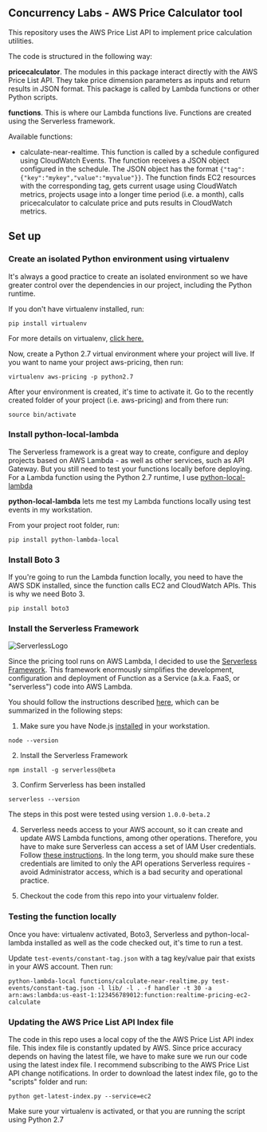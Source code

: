 

## Concurrency Labs - AWS Price Calculator tool

This repository uses the AWS Price List API to implement price calculation utilities.


The code is structured in the following way:

**pricecalculator**. The modules in this package interact directly with the AWS Price List API.
They take price dimension parameters as inputs and return results in JSON format. This package
is called by Lambda functions or other Python scripts.

**functions**. This is where our Lambda functions live. Functions are created using the Serverless framework.

Available functions:

* calculate-near-realtime. This function is called by a schedule configured using CloudWatch Events. 
The function receives a JSON object configured in the schedule. The JSON object has the format ```{"tag":{"key":"mykey","value":"myvalue"}}```.
The function finds EC2 resources with the corresponding tag, gets current usage using CloudWatch metrics,
projects usage into a longer time period (i.e. a month), calls pricecalculator to calculate price 
and puts results in CloudWatch metrics.


## Set up


### Create an isolated Python environment using virtualenv

It's always a good practice to create an isolated environment so we have greater control over
the dependencies in our project, including the Python runtime.

If you don't have virtualenv installed, run:

```
pip install virtualenv
```

For more details on virtualenv, <a href="https://virtualenv.pypa.io/en/stable/installation/" target="new">click here.</a>

Now, create a Python 2.7 virtual environment where your project will live. If you want to name your project
aws-pricing, then run:

```
virtualenv aws-pricing -p python2.7
```

After your environment is created, it's time to activate it. Go to the recently created
folder of your project (i.e. aws-pricing) and from there run:

```
source bin/activate
```

### Install python-local-lambda

The Serverless framework is a great way to create, configure and deploy projects based on AWS Lambda - 
as well as other services, such as API Gateway. But you still need to test your
functions locally before deploying. For a Lambda function using the Python 2.7 runtime, I use <a href="https://pypi.python.org/pypi/python-lambda-local/0.1.2" target="new">python-local-lambda</a>

**python-local-lambda** lets me test my Lambda functions locally using test events in my workstation.


From your project root folder, run:

```
pip install python-lambda-local
```


### Install Boto 3

If you're going to run the Lambda function locally, you need to have the AWS SDK installed, since
the function calls EC2 and CloudWatch APIs. This is why we need Boto 3.

```
pip install boto3
```


### Install the Serverless Framework

![ServerlessLogo](https://www.concurrencylabs.com/img/posts/11-ec2-pricing-lambda/serverless_logo.png)


Since the pricing tool runs on AWS Lambda, I decided to use the <a href="http://serverless.com/" target="new">Serverless Framework</a>. 
This framework enormously simplifies the development, configuration and deployment of Function as a Service (a.k.a. FaaS, or "serverless")
code into AWS Lambda.


You should follow the instructions described <a href="https://github.com/serverless/serverless/blob/master/docs/guide/installation.md" target="new">here</a>,
which can be summarized in the following steps:

1. Make sure you have Node.js <a href="https://nodejs.org/en/download/" target="new">installed</a> in your workstation.
```
node --version
```

2. Install the Serverless Framework
```
npm install -g serverless@beta
```


3. Confirm Serverless has been installed
```
serverless --version
```
The steps in this post were tested using version ```1.0.0-beta.2```


4. Serverless needs access to your AWS account, so it can create and update AWS Lambda 
functions, among other operations. Therefore, you have to make sure Serverless can access 
a set of IAM  User credentials. Follow <a href="https://github.com/serverless/serverless/blob/master/docs/guide/provider-account-setup.md" target="new">these instructions</a>.
In the long term, you should make sure these credentials are limited to only the API operations
Serverless requires - avoid Administrator access, which is a bad security and operational practice.


5. Checkout the code from this repo into your virtualenv folder.


### Testing the function locally


Once you have: virtualenv activated, Boto3, Serverless and python-local-lambda installed as well
as the code checked out, it's time to run a test.

Update ```test-events/constant-tag.json``` with a tag key/value pair that exists in your AWS account.
Then run:

```
python-lambda-local functions/calculate-near-realtime.py test-events/constant-tag.json -l lib/ -l . -f handler -t 30 -a arn:aws:lambda:us-east-1:123456789012:function:realtime-pricing-ec2-calculate
```





### Updating the AWS Price List API Index file

The code in this repo uses a local copy of the the AWS Price List API index file. This index file
is constantly updated by AWS. Since price accuracy depends on having the latest file, we
have to make sure we run our code using the latest index file. I recommend subscribing to the AWS Price List API
change notifications. In order to download the latest index file, go to the "scripts" folder
and run:

```
python get-latest-index.py --service=ec2
```

Make sure your virtualenv is activated, or that you are running the script using Python 2.7

